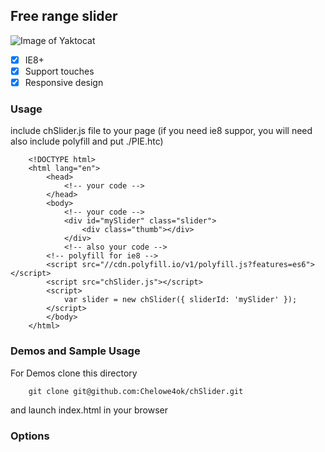 
## Free range slider

![Image of Yaktocat](https://octodex.github.com/images/yaktocat.png)

- [x] IE8+
- [x] Support touches
- [x] Responsive design

### Usage

include chSlider.js file to your page (if you need ie8 suppor, you will need also include polyfill and put ./PIE.htc)

```
	<!DOCTYPE html>
	<html lang="en">
		<head>
			<!-- your code -->
		</head>
		<body>
			<!-- your code -->
			<div id="mySlider" class="slider">
				<div class="thumb"></div>
			</div>
			<!-- also your code -->
		<!-- polyfill for ie8 -->
		<script src="//cdn.polyfill.io/v1/polyfill.js?features=es6"></script>
		<script src="chSlider.js"></script>
		<script>
			var slider = new chSlider({ sliderId: 'mySlider' });
		</script>
		</body>
	</html>
```

### Demos and Sample Usage

For Demos clone this directory

```
	git clone git@github.com:Chelowe4ok/chSlider.git
```
and launch index.html in your browser

### Options


